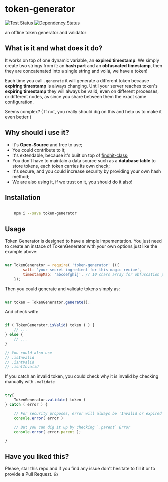 # token-generator

[![Test Status](http://strider.findhit.com/findhit/token-generator/badge)](http://strider.findhit.com/findhit/token-generator) [![Dependency Status](https://david-dm.org/findhit/token-generator.svg)](https://david-dm.org/findhit/token-generator)

an offline token generator and validator

## What is it and what does it do?

It works on top of one dynamic variable, an **expired timestamp**. We simply create
two strings from it: an **hash part** and an **obfuscated timestamp**, then they are
concatenated into a single string and voilá, we have a token!

Each time you call `.generate` it will generate a different token because
**expiring timestamp** is always changing. Until your server reaches token's
**expiring timestamp** they will always be valid, even on different processes,
or different nodes, as since you share between them the exact same configuration.

Seems complex?
( If not, you really should dig on this and help us to make it even better )

## Why should i use it?

- It's **Open-Source** and free to use;
- You could contribute to it;
- It's extendable, because it's built on top of [findhit-class](https://github.com/findhit/class);
- You don't have to maintain a data source such as a **database table** to store
  tokens, each token carries its own check;
- It's secure, and you could increase security by providing your own hash method;
- We are also using it, if we trust on it, you should do it also!

## Installation

```bash

    npm i --save token-generator

```

## Usage

Token Generator is designed to have a simple impementation.
You just need to create an instace of TokenGenerator with your own options just like the example above:

```js

var TokenGenerator = require( 'token-generator' )({
        salt: 'your secret ingredient for this magic recipe',
        timestampMap: 'abcdefghij', // 10 chars array for obfuscation proposes
    });

```

Then you could generate and validate tokens simply as:

```js

var token = TokenGenerator.generate();

```

And check with:

```js

if ( TokenGenerator.isValid( token ) ) {
    // ...
} else {
    // ...
}

// You could also use
// .isInvalid
// .isntValid
// .isntInvalid

```

If you catch an invalid token, you could check why it is invalid by checking
manually with `.validate`

```js

try{
    TokenGenerator.validate( token )
} catch ( error ) {

    // For security proposes, error will always be 'Invalid or expired token'
    console.error( error )

    // But you can dig it up by checking `.parent` Error
    console.error( error.parent );

}

```

## Have you liked this?

Please, star this repo and if you find any issue don't hesitate to fill it or
to provide a Pull Request. :+1:
